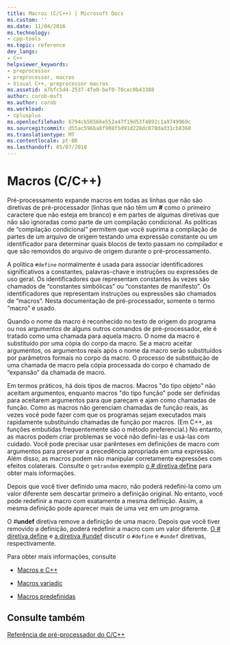 ```yaml
---
title: Macros (C/C++) | Microsoft Docs
ms.custom: ''
ms.date: 11/04/2016
ms.technology:
- cpp-tools
ms.topic: reference
dev_langs:
- C++
helpviewer_keywords:
- preprocessor
- preprocessor, macros
- Visual C++, preprocessor macros
ms.assetid: a7bfc5d4-2537-4fe0-bef0-70cec0b43388
author: corob-msft
ms.author: corob
ms.workload:
- cplusplus
ms.openlocfilehash: 6794cb56566e552a47f19d53f4092c1a9749969c
ms.sourcegitcommit: d55ac596ba8f908f5d91d228dc070dad31cb8360
ms.translationtype: MT
ms.contentlocale: pt-BR
ms.lasthandoff: 05/07/2018
---
```

# <a name="macros-cc"></a>Macros (C/C++)
Pré-processamento expande macros em todas as linhas que não são diretivas de pré-processador (linhas que não têm um **#** como o primeiro caractere que não esteja em branco) e em partes de algumas diretivas que não são ignoradas como parte de um compilação condicional. As políticas de “compilação condicional” permitem que você suprima a compilação de partes de um arquivo de origem testando uma expressão constante ou um identificador para determinar quais blocos de texto passam no compilador e que são removidos do arquivo de origem durante o pré-processamento.  
  
 A política `#define` normalmente é usada para associar identificadores significativos a constantes, palavras-chave e instruções ou expressões de uso geral. Os identificadores que representam constantes às vezes são chamados de “constantes simbólicas” ou “constantes de manifesto”. Os identificadores que representam instruções ou expressões são chamados de “macros”. Nesta documentação de pré-processador, somente o termo “macro” é usado.  
  
 Quando o nome da macro é reconhecido no texto de origem do programa ou nos argumentos de alguns outros comandos de pré-processador, ele é tratado como uma chamada para aquela macro. O nome da macro é substituído por uma cópia do corpo da macro. Se a macro aceitar argumentos, os argumentos reais após o nome da macro serão substituídos por parâmetros formais no corpo da macro. O processo de substituição de uma chamada de macro pela cópia processada do corpo é chamado de “expansão” da chamada de macro.  
  
 Em termos práticos, há dois tipos de macros. Macros "do tipo objeto" não aceitam argumentos, enquanto macros "do tipo função" pode ser definidas para aceitarem argumentos para que pareçam e ajam como chamadas de função. Como as macros não gerenciam chamadas de função reais, às vezes você pode fazer com que os programas sejam executados mais rapidamente substituindo chamadas de função por macros. (Em C++, as funções embutidas frequentemente são o método preferencial.) No entanto, as macros podem criar problemas se você não defini-las e usá-las com cuidado. Você pode precisar usar parênteses em definições de macro com argumentos para preservar a precedência apropriada em uma expressão. Além disso, as macros podem não manipular corretamente expressões com efeitos colaterais. Consulte o `getrandom` exemplo [o # diretiva define](../preprocessor/hash-define-directive-c-cpp.md) para obter mais informações.  
  
 Depois que você tiver definido uma macro, não poderá redefini-la como um valor diferente sem descartar primeiro a definição original. No entanto, você pode redefinir a macro com exatamente a mesma definição. Assim, a mesma definição pode aparecer mais de uma vez em um programa.  
  
 O #**undef** diretiva remove a definição de uma macro. Depois que você tiver removido a definição, poderá redefinir a macro com um valor diferente. [O # diretiva define](../preprocessor/hash-define-directive-c-cpp.md) e [a diretiva #undef](../preprocessor/hash-undef-directive-c-cpp.md) discutir o `#define` e `#undef` diretivas, respectivamente.  
  
 Para obter mais informações, consulte  
  
-   [Macros e C++](../preprocessor/macros-and-cpp.md)  
  
-   [Macros variadic](../preprocessor/variadic-macros.md)  
  
-   [Macros predefinidas](../preprocessor/predefined-macros.md)  
  
## <a name="see-also"></a>Consulte também  
 [Referência de pré-processador do C/C++](../preprocessor/c-cpp-preprocessor-reference.md)